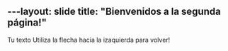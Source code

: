 ---layout: slide
title: "Bienvenidos a la segunda página!"
----
Tu texto
Utiliza la flecha hacia la izaquierda para volver!
